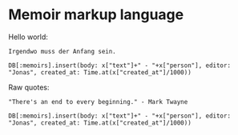 Memoir markup language
===

Hello world:

    Irgendwo muss der Anfang sein.

    DB[:memoirs].insert(body: x["text"]+" - "+x["person"], editor: "Jonas", created_at: Time.at(x["created_at"]/1000))

Raw quotes:

    "There's an end to every beginning." - Mark Twayne

    DB[:memoirs].insert(body: x["text"]+" - "+x["person"], editor: "Jonas", created_at: Time.at(x["created_at"]/1000))
